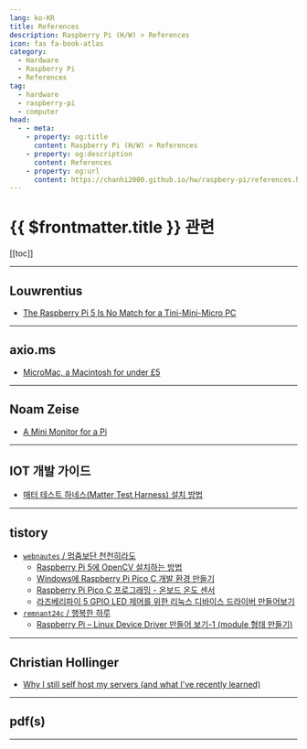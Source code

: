 ```yaml
---
lang: ko-KR
title: References
description: Raspberry Pi (H/W) > References
icon: fas fa-book-atlas
category:
  - Hardware
  - Raspberry Pi
  - References 
tag: 
  - hardware
  - raspberry-pi
  - computer
head:
  - - meta:
    - property: og:title
      content: Raspberry Pi (H/W) > References
    - property: og:description
      content: References
    - property: og:url
      content: https://chanhi2000.github.io/hw/raspbery-pi/references.html
---
```


# {{ $frontmatter.title }} 관련

[[toc]]

---

## Louwrentius

- [The Raspberry Pi 5 Is No Match for a Tini-Mini-Micro PC](https://louwrentius.com/the-raspberry-pi-5-is-no-match-for-a-tini-mini-micro-pc.html)

---

## axio.ms

- [MicroMac, a Macintosh for under £5](https://axio.ms/projects/2024/06/16/MicroMac.html)

---

## Noam Zeise

- [A Mini Monitor for a Pi](https://noamzeise.com/2024/07/05/mini-monitor.html)

---

## IOT 개발 가이드

- [매터 테스트 하네스(Matter Test Harness) 설치 방법](https://m.blog.naver.com/nanotoly/223594452322)

<!-- END: nanotoly -->

---

## tistory

- [`webnautes` / 멈춤보단 천천히라도](https://webnautes.tistory.com/m/)
  - [Raspberry Pi 5에 OpenCV 설치하는 방법](https://webnautes.tistory.com/m/1885)
  - [Windows에 Raspberry Pi Pico C 개발 환경 만들기](https://webnautes.tistory.com/m/2092)
  - [Raspberry Pi Pico C 프로그래밍 - 온보드 온도 센서](https://webnautes.tistory.com/m/2363)
  - [라즈베리파이 5 GPIO LED 제어를 위한 리눅스 디바이스 드라이버 만들어보기](https://webnautes.tistory.com/m/2419)
  <!-- END: webnautes -->
- [`remnant24c` / 행복한 하루](https://remnant24c.tistory.com/m/)
  - [Raspberry Pi – Linux Device Driver 만들어 보기-1 (module 형태 만들기)](https://remnant24c.tistory.com/m/395)
  <!-- END: remnant24c -->
<!-- END: tistory.com -->

---

## Christian Hollinger

- [Why I still self host my servers (and what I've recently learned)](https://chollinger.com/blog/2024/08/why-i-still-self-host-my-servers-and-what-ive-recently-learned/)

---

## pdf(s)

<PDF src="https://datasheets.raspberrypi.com/bcm2711/bcm2711-peripherals.pdf" />

---

<TagLinks />